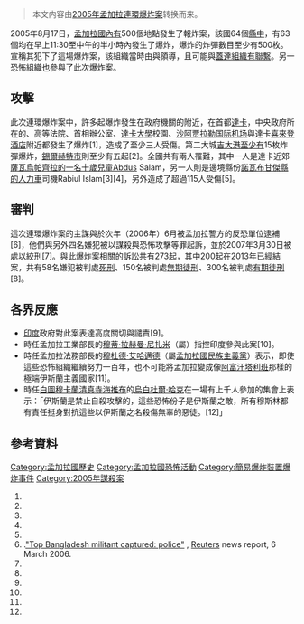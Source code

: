 > 本文内容由[2005年孟加拉連環爆炸案](https://zh.wikipedia.org/wiki/2005年孟加拉連環爆炸案)转换而来。


2005年8月17日，[孟加拉國內有](https://zh.wikipedia.org/wiki/孟加拉 "wikilink")500個地點發生了報炸案，該國64個[縣中](../Page/縣_\(孟加拉國\).md "wikilink")，有63個均在早上11:30至中午的半小時內發生了爆炸，爆炸的炸彈數目至少有500枚。宣稱其犯下了這場爆炸案，該組織當時由與領導，且可能與[蓋達組織有聯繫](https://zh.wikipedia.org/wiki/蓋達組織 "wikilink")。另一恐怖組織也參與了此次爆炸案。

## 攻擊

此次連環爆炸案中，許多起爆炸發生在政府機關的附近，在首都[達卡](https://zh.wikipedia.org/wiki/達卡 "wikilink")，中央政府所在的、高等法院、首相辦公室、[達卡大學](../Page/達卡大學.md "wikilink")校園、[沙阿贾拉勒国际机场](../Page/沙阿贾拉勒国际机场.md "wikilink")與達卡[喜來登酒店](../Page/喜來登酒店.md "wikilink")附近都發生了爆炸\[1\]，造成了至少三人受傷。第二大城[吉大港至少有](https://zh.wikipedia.org/wiki/吉大港 "wikilink")15枚炸彈爆炸，[錫爾赫特市](../Page/錫爾赫特市.md "wikilink")則至少有五起\[2\]。全國共有兩人罹難，其中一人是達卡近郊[薩瓦烏帕齊拉的一名十歲兒童Abdus](https://zh.wikipedia.org/wiki/薩瓦烏帕齊拉 "wikilink") Salam，另一人則是邊境縣份[諾瓦布甘傑縣的](https://zh.wikipedia.org/wiki/諾瓦布甘傑縣 "wikilink")[人力車](../Page/人力車.md "wikilink")司機Rabiul Islam\[3\]\[4\]，另外造成了超過115人受傷\[5\]。

## 審判

這次連環爆炸案的主謀與於次年（2006年）6月被孟加拉警方的反恐單位逮補\[6\]，他們與另外四名嫌犯被以謀殺與恐怖攻擊等罪起訴，並於2007年3月30日被處以[絞刑](https://zh.wikipedia.org/wiki/絞刑 "wikilink")\[7\]。與此爆炸案相關的訴訟共有273起，其中200起在2013年已經結案，共有58名嫌犯被判處[死刑](../Page/死刑.md "wikilink")、150名被判處[無期徒刑](../Page/無期徒刑.md "wikilink")、300名被判處[有期徒刑](../Page/有期徒刑.md "wikilink")\[8\]。

## 各界反應

  - [印度](../Page/印度.md "wikilink")政府對此案表達高度關切與譴責\[9\]。
  - 時任孟加拉工業部長的[穆蒂·拉赫曼·尼扎米](../Page/穆蒂·拉赫曼·尼扎米.md "wikilink")（屬）指控印度參與此案\[10\]。
  - 時任孟加拉法務部長的[穆杜德·艾哈邁德](https://zh.wikipedia.org/wiki/穆杜德·艾哈邁德 "wikilink")（屬[孟加拉國民族主義黨](https://zh.wikipedia.org/wiki/孟加拉國民族主義黨 "wikilink")）表示，即使這些恐怖組織繼續努力一百年，也不可能將孟加拉變成像[阿富汗](../Page/阿富汗.md "wikilink")[塔利班](../Page/塔利班.md "wikilink")那樣的極端伊斯蘭主義國家\[11\]。
  - 時任[白圖穆卡蘭清真寺](../Page/白圖穆卡蘭清真寺.md "wikilink")[海推布](../Page/海推布.md "wikilink")的[烏白杜爾·哈克](../Page/烏白杜爾·哈克.md "wikilink")在一場有上千人參加的集會上表示：「伊斯蘭是禁止自殺攻擊的，這些恐怖份子是伊斯蘭之敵，所有穆斯林都有責任挺身對抗這些以伊斯蘭之名殺傷無辜的惡徒。\[12\]」

## 參考資料

[Category:孟加拉國歷史](https://zh.wikipedia.org/wiki/Category:孟加拉國歷史 "wikilink") [Category:孟加拉國恐怖活動](https://zh.wikipedia.org/wiki/Category:孟加拉國恐怖活動 "wikilink") [Category:簡易爆炸裝置爆炸事件](https://zh.wikipedia.org/wiki/Category:簡易爆炸裝置爆炸事件 "wikilink") [Category:2005年謀殺案](https://zh.wikipedia.org/wiki/Category:2005年謀殺案 "wikilink")

1.
2.
3.
4.
5.
6.  .["Top Bangladesh militant captured: police"](http://today.reuters.com/news/articlenews.aspx?type=worldNews&storyid=2006-03-06T033152Z_01_SP286968_RTRUKOC_0_US-SECURITY-BANGLADESH.xml) , [Reuters](https://zh.wikipedia.org/wiki/Reuters "wikilink") news report, 6 March 2006.
7.
8.
9.
10.
11.
12.